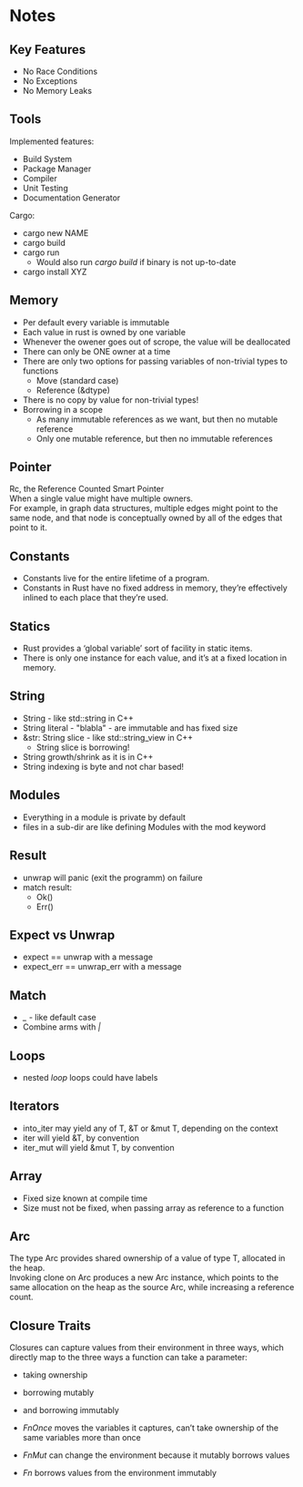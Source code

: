 # Notes

## Key Features

- No Race Conditions
- No Exceptions
- No Memory Leaks

## Tools

Implemented features:

- Build System
- Package Manager
- Compiler
- Unit Testing
- Documentation Generator

Cargo:

- cargo new NAME
- cargo build
- cargo run
  - Would also run *cargo build* if binary is not up-to-date
- cargo install XYZ

## Memory

- Per default every variable is immutable
- Each value in rust is owned by one variable
- Whenever the owener goes out of scrope, the value will be deallocated
- There can only be ONE owner at a time
- There are only two options for passing variables of non-trivial types to functions
  - Move (standard case)
  - Reference (&dtype)
- There is no copy by value for non-trivial types!
- Borrowing in a scope
  - As many immutable references as we want, but then no mutable reference
  - Only one mutable reference, but then no immutable references

## Pointer

Rc<T>, the Reference Counted Smart Pointer  
When a single value might have multiple owners.  
For example, in graph data structures, multiple edges might point to the same node, and that node is conceptually owned by all of the edges that point to it.

## Constants

- Constants live for the entire lifetime of a program.  
- Constants in Rust have no fixed address in memory, they’re effectively inlined to each place that they’re used.  

## Statics

- Rust provides a ‘global variable’ sort of facility in static items.  
- There is only one instance for each value, and it’s at a fixed location in memory.

## String

- String - like std::string in C++
- String literal - "blabla" - are immutable and has fixed size
- &str: String slice - like std::string_view in C++
  - String slice is borrowing!
- String growth/shrink as it is in C++
- String indexing is byte and not char based!

## Modules

- Everything in a module is private by default
- files in a sub-dir are like defining Modules with the mod keyword

## Result

- unwrap will panic (exit the programm) on failure
- match result:
  - Ok()
  - Err()

## Expect vs Unwrap

- expect == unwrap with a message
- expect_err == unwrap_err with a message

## Match

- *_* - like default case
- Combine arms with *|*

## Loops

- nested *loop* loops could have labels

## Iterators

- into_iter may yield any of T, &T or &mut T, depending on the context
- iter will yield &T, by convention
- iter_mut will yield &mut T, by convention

## Array

- Fixed size known at compile time
- Size must not be fixed, when passing array as reference to a function

## Arc

The type Arc<T> provides shared ownership of a value of type T, allocated in the heap.  
Invoking clone on Arc produces a new Arc instance, which points to the same allocation on the heap as the source Arc, while increasing a reference count.

## Closure Traits

Closures can capture values from their environment in three ways, which directly map to the three ways a function can take a parameter:

- taking ownership
- borrowing mutably
- and borrowing immutably

- *FnOnce* moves the variables it captures, can’t take ownership of the same variables more than once
- *FnMut* can change the environment because it mutably borrows values
- *Fn* borrows values from the environment immutably
